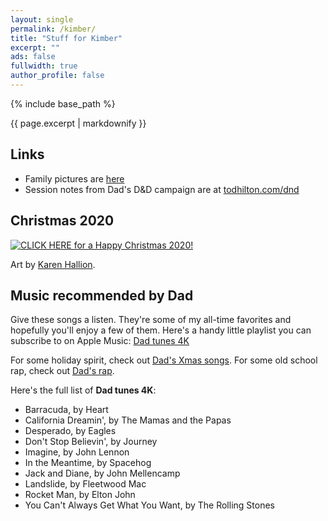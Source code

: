 ```yaml
---
layout: single
permalink: /kimber/
title: "Stuff for Kimber"
excerpt: ""
ads: false
fullwidth: true
author_profile: false
---
```


{% include base_path %}

{{ page.excerpt | markdownify }}

## Links

* Family pictures are [here](https://photos.todhilton.com/Personal)
* Session notes from Dad's D&D campaign are at [todhilton.com/dnd](https://todhilton.com/dnd)

## Christmas 2020

[![CLICK HERE for a Happy Christmas 2020!](/kimber/Kaylee-EverythingsShiny-byKarenHallion.jpg)](/kimber/JewelStaite-cameo.mp4)

Art by [Karen Hallion](https://www.karenhallion.com/).

## Music recommended by Dad

Give these songs a listen. They're some of my all-time favorites and hopefully you'll enjoy
a few of them. Here's a handy little playlist you can subscribe to on Apple
Music: [Dad tunes 4K](https://music.apple.com/us/playlist/dad-tunes-4k/pl.u-76oNkLNsWko5xG)

For some holiday spirit, check out [Dad's Xmas songs](https://music.apple.com/us/playlist/dads-xmas-songs/pl.u-aZb0N60IPNLByo).
For some old school rap, check out [Dad's rap](https://music.apple.com/us/playlist/dads-rap/pl.u-aZb0NJ4FPNLByo).

Here's the full list of **Dad tunes 4K**:
* Barracuda, by Heart
* California Dreamin', by The Mamas and the Papas
* Desperado, by Eagles
* Don't Stop Believin', by Journey
* Imagine, by John Lennon
* In the Meantime, by Spacehog
* Jack and Diane, by John Mellencamp
* Landslide, by Fleetwood Mac
* Rocket Man, by Elton John
* You Can't Always Get What You Want, by The Rolling Stones
